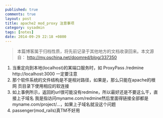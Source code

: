 ```yaml
---
published: true
comments: true
layout: post
title: apache2 mod_proxy 注意事项
category: sysadmin
tags: [notes]
date: 2014-09-29 22:18 +0800
---
```


> 本篇博客属于归档性质，将先前记录于其他地方的文档收录回来。本文源自：
> http://my.oschina.net/doomred/blog/337350

1. 当重定向到本地(localhost)的某端口服务时，如 ProxyPass /redmine
http://localhost:3000
一定要注意
1. 那个软件系统的文件结构是不是相对路径，如果是，那么只能在apache的根网
页目录下使用相应的软连接
2. 如上事例所示，返回的url很可能没有redmine，所以最好还是不要这么干，直
接上子域名
我是指访问myname.com/redmine然后里面得链接全部都是
myname.com/project/...，如果上子域名就没这个问题
3. passenger(mod_rails)真TM不好用
